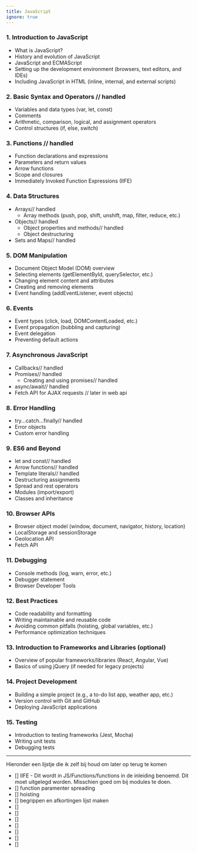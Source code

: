 ```yaml
---
title: JavaScript
ignore: true
---
```


### 1. **Introduction to JavaScript**
   - What is JavaScript?
   - History and evolution of JavaScript
   - JavaScript and ECMAScript
   - Setting up the development environment (browsers, text editors, and IDEs)
   - Including JavaScript in HTML (inline, internal, and external scripts)

### 2. **Basic Syntax and Operators** // handled
   - Variables and data types (var, let, const)
   - Comments
   - Arithmetic, comparison, logical, and assignment operators
   - Control structures (if, else, switch)

### 3. **Functions** // handled
   - Function declarations and expressions
   - Parameters and return values
   - Arrow functions
   - Scope and closures
   - Immediately Invoked Function Expressions (IIFE)

### 4. **Data Structures**
   - Arrays// handled
     - Array methods (push, pop, shift, unshift, map, filter, reduce, etc.)
   - Objects// handled
     - Object properties and methods// handled
     - Object destructuring
   - Sets and Maps// handled

### 5. **DOM Manipulation**
   - Document Object Model (DOM) overview
   - Selecting elements (getElementById, querySelector, etc.)
   - Changing element content and attributes
   - Creating and removing elements
   - Event handling (addEventListener, event objects)

### 6. **Events**
   - Event types (click, load, DOMContentLoaded, etc.)
   - Event propagation (bubbling and capturing)
   - Event delegation
   - Preventing default actions

### 7. **Asynchronous JavaScript**
   - Callbacks// handled
   - Promises// handled
     - Creating and using promises// handled
   - async/await// handled
   - Fetch API for AJAX requests // later in web api

### 8. **Error Handling**
   - try...catch...finally// handled
   - Error objects
   - Custom error handling

### 9. **ES6 and Beyond**
   - let and const// handled
   - Arrow functions// handled
   - Template literals// handled
   - Destructuring assignments
   - Spread and rest operators
   - Modules (import/export)
   - Classes and inheritance

### 10. **Browser APIs**
   - Browser object model (window, document, navigator, history, location)
   - LocalStorage and sessionStorage
   - Geolocation API
   - Fetch API

### 11. **Debugging**
   - Console methods (log, warn, error, etc.)
   - Debugger statement
   - Browser Developer Tools

### 12. **Best Practices**
   - Code readability and formatting
   - Writing maintainable and reusable code
   - Avoiding common pitfalls (hoisting, global variables, etc.)
   - Performance optimization techniques

### 13. **Introduction to Frameworks and Libraries (optional)**
   - Overview of popular frameworks/libraries (React, Angular, Vue)
   - Basics of using jQuery (if needed for legacy projects)

### 14. **Project Development**
   - Building a simple project (e.g., a to-do list app, weather app, etc.)
   - Version control with Git and GitHub
   - Deploying JavaScript applications

### 15. **Testing**
   - Introduction to testing frameworks (Jest, Mocha)
   - Writing unit tests
   - Debugging tests

---


Hieronder een lijstje die ik zelf bij houd om later op terug te komen
- [] IIFE - Dit wordt in JS/Functions/functions in de inleiding benoemd. Dit moet uitgelegd worden. Misschien goed om bij modules te doen.
- [] function paramenter spreading
- [] hoisting
- [] begrippen en afkortingen lijst maken
- [] 
- [] 
- [] 
- [] 
- [] 
- [] 
- [] 
